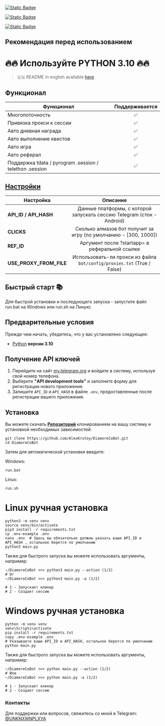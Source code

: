 [![Static Badge](https://img.shields.io/badge/Telegram-Channel-Link?style=for-the-badge&logo=Telegram&logoColor=white&logoSize=auto&color=blue)](https://t.me/hidden_coding)

[![Static Badge](https://img.shields.io/badge/Telegram-Chat-yes?style=for-the-badge&logo=Telegram&logoColor=white&logoSize=auto&color=blue)](https://t.me/hidden_codding_chat)

[![Static Badge](https://img.shields.io/badge/Telegram-Bot%20Link-Link?style=for-the-badge&logo=Telegram&logoColor=white&logoSize=auto&color=blue)](https://t.me/DiamoreCryptoBot/app?startapp=737844465)

## Рекомендация перед использованием

# 🔥🔥 Используйте PYTHON 3.10 🔥🔥

> 🇪🇳 README in english available [here](README.md)

## Функционал  
| Функционал                                              | Поддерживается |
|---------------------------------------------------------|:--------------:|
| Многопоточность                                         |       ✅        |
| Привязка прокси к сессии                                |       ✅        |
| Авто дневная награда                                    |       ✅        |
| Авто выполнение квестов                                 |       ✅        |
| Авто игра                                               |       ✅        |
| Авто реферал                                            |       ✅        |
| Поддержка tdata / pyrogram .session / telethon .session |       ✅        |


## [Настройки](https://github.com/AlexKrutoy/DiamoreCoBot/blob/main/.env-example/)
| Настройка               |                                Описание                                 |
|-------------------------|:-----------------------------------------------------------------------:|
| **API_ID / API_HASH**   | Данные платформы, с которой запускать сессию Telegram (сток - Android)  | 
| **CLICKS**              |    Сколько алмазов бот получит за игру (по умолчанию - [300, 1000])     |
| **REF_ID**              |              Аргумент после ?startapp= в реферальной ссылке             |
| **USE_PROXY_FROM_FILE** | Использовать-ли прокси из файла `bot/config/proxies.txt` (True / False) |

## Быстрый старт 📚

Для быстрой установки и последующего запуска - запустите файл run.bat на Windows или run.sh на Линукс

## Предварительные условия
Прежде чем начать, убедитесь, что у вас установлено следующее:
- [Python](https://www.python.org/downloads/) **версии 3.10**

## Получение API ключей
1. Перейдите на сайт [my.telegram.org](https://my.telegram.org) и войдите в систему, используя свой номер телефона.
2. Выберите **"API development tools"** и заполните форму для регистрации нового приложения.
3. Запишите `API_ID` и `API_HASH` в файле `.env`, предоставленные после регистрации вашего приложения.

## Установка
Вы можете скачать [**Репозиторий**](https://github.com/AlexKrutoy/DiamoreCoBot) клонированием на вашу систему и установкой необходимых зависимостей:
```shell
git clone https://github.com/AlexKrutoy/DiamoreCoBot.git
cd DiamoreCoBot
```

Затем для автоматической установки введите:

Windows:
```shell
run.bat
```

Linux:
```shell
run.sh
```

# Linux ручная установка
```shell
python3 -m venv venv
source venv/bin/activate
pip3 install -r requirements.txt
cp .env-example .env
nano .env  # Здесь вы обязательно должны указать ваши API_ID и API_HASH , остальное берется по умолчанию
python3 main.py
```

Также для быстрого запуска вы можете использовать аргументы, например:
```shell
~/DiamoreCoBot >>> python3 main.py --action (1/2)
# Or
~/DiamoreCoBot >>> python3 main.py -a (1/2)

# 1 - Запускает кликер
# 2 - Создает сессию
```


# Windows ручная установка
```shell
python -m venv venv
venv\Scripts\activate
pip install -r requirements.txt
copy .env-example .env
# Указываете ваши API_ID и API_HASH, остальное берется по умолчанию
python main.py
```

Также для быстрого запуска вы можете использовать аргументы, например:
```shell
~/DiamoreCoBot >>> python main.py --action (1/2)
# Или
~/DiamoreCoBot >>> python main.py -a (1/2)

# 1 - Запускает кликер
# 2 - Создает сессию
```




### Контакты

Для поддержки или вопросов, свяжитесь со мной в Telegram: [@UNKNXWNPLXYA](https://t.me/UNKNXWNPLXYA)